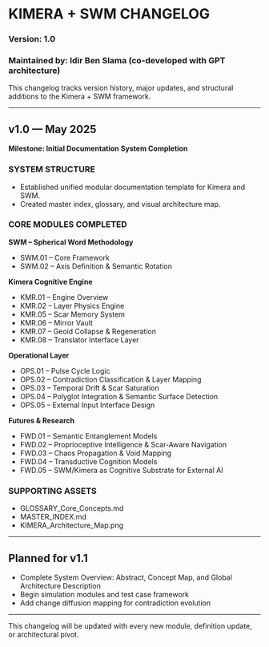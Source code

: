 # KIMERA + SWM CHANGELOG
### Version: 1.0
### Maintained by: Idir Ben Slama (co-developed with GPT architecture)

This changelog tracks version history, major updates, and structural additions to the Kimera + SWM framework.

---

## v1.0 — May 2025  
**Milestone: Initial Documentation System Completion**

### SYSTEM STRUCTURE
- Established unified modular documentation template for Kimera and SWM.
- Created master index, glossary, and visual architecture map.

### CORE MODULES COMPLETED
**SWM – Spherical Word Methodology**
- SWM.01 – Core Framework
- SWM.02 – Axis Definition & Semantic Rotation

**Kimera Cognitive Engine**
- KMR.01 – Engine Overview
- KMR.02 – Layer Physics Engine
- KMR.05 – Scar Memory System
- KMR.06 – Mirror Vault
- KMR.07 – Geoid Collapse & Regeneration
- KMR.08 – Translator Interface Layer

**Operational Layer**
- OPS.01 – Pulse Cycle Logic
- OPS.02 – Contradiction Classification & Layer Mapping
- OPS.03 – Temporal Drift & Scar Saturation
- OPS.04 – Polyglot Integration & Semantic Surface Detection
- OPS.05 – External Input Interface Design

**Futures & Research**
- FWD.01 – Semantic Entanglement Models
- FWD.02 – Proprioceptive Intelligence & Scar-Aware Navigation
- FWD.03 – Chaos Propagation & Void Mapping
- FWD.04 – Transductive Cognition Models
- FWD.05 – SWM/Kimera as Cognitive Substrate for External AI

### SUPPORTING ASSETS
- GLOSSARY_Core_Concepts.md
- MASTER_INDEX.md
- KIMERA_Architecture_Map.png

---

## Planned for v1.1
- Complete System Overview: Abstract, Concept Map, and Global Architecture Description
- Begin simulation modules and test case framework
- Add change diffusion mapping for contradiction evolution

---

This changelog will be updated with every new module, definition update, or architectural pivot.